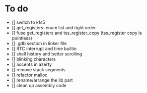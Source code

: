 # To do

- [] switch to kfs5
- [] get_registers: enum list and right order
- [] fuse get_registers and tss_register_copy (tss_register copy is pointless)
- [] .gdb section in linker file
- [] RTC interrupt and time builtin
- [] shell history and better scrolling
- [] blinking characters
- [] accents in azerty
- [] remove stack segments
- [] refactor malloc
- [] rename/arrange the lib part
- [] clean up assembly code
